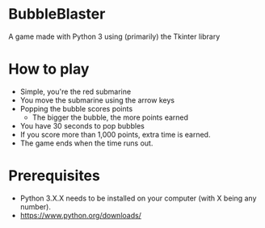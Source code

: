 # BubbleBlaster
A game made with Python 3 using (primarily) the Tkinter library
# How to play
- Simple, you're the red submarine
- You move the submarine using the arrow keys
- Popping the bubble scores points
  - The bigger the bubble, the more points earned
- You have 30 seconds to pop bubbles
- If you score more than 1,000 points, extra time is earned.
- The game ends when the time runs out.
# Prerequisites
- Python 3.X.X needs to be installed on your computer (with X being any number).
- https://www.python.org/downloads/
